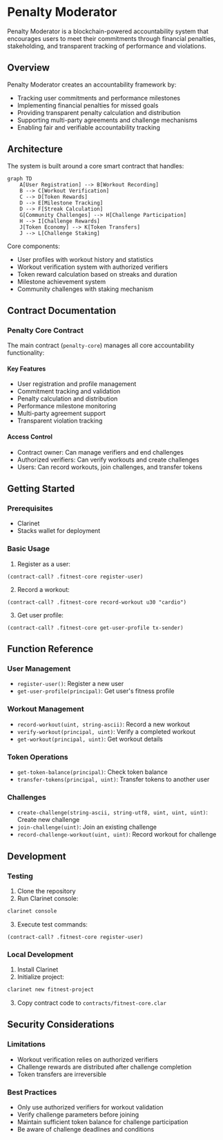 # Penalty Moderator

Penalty Moderator is a blockchain-powered accountability system that encourages users to meet their commitments through financial penalties, stakeholding, and transparent tracking of performance and violations.

## Overview

Penalty Moderator creates an accountability framework by:
- Tracking user commitments and performance milestones
- Implementing financial penalties for missed goals
- Providing transparent penalty calculation and distribution
- Supporting multi-party agreements and challenge mechanisms
- Enabling fair and verifiable accountability tracking

## Architecture

The system is built around a core smart contract that handles:

```mermaid
graph TD
    A[User Registration] --> B[Workout Recording]
    B --> C[Workout Verification]
    C --> D[Token Rewards]
    D --> E[Milestone Tracking]
    D --> F[Streak Calculation]
    G[Community Challenges] --> H[Challenge Participation]
    H --> I[Challenge Rewards]
    J[Token Economy] --> K[Token Transfers]
    J --> L[Challenge Staking]
```

Core components:
- User profiles with workout history and statistics
- Workout verification system with authorized verifiers
- Token reward calculation based on streaks and duration
- Milestone achievement system
- Community challenges with staking mechanism

## Contract Documentation

### Penalty Core Contract

The main contract (`penalty-core`) manages all core accountability functionality:

#### Key Features
- User registration and profile management
- Commitment tracking and validation
- Penalty calculation and distribution
- Performance milestone monitoring
- Multi-party agreement support
- Transparent violation tracking

#### Access Control
- Contract owner: Can manage verifiers and end challenges
- Authorized verifiers: Can verify workouts and create challenges
- Users: Can record workouts, join challenges, and transfer tokens

## Getting Started

### Prerequisites
- Clarinet
- Stacks wallet for deployment

### Basic Usage

1. Register as a user:
```clarity
(contract-call? .fitnest-core register-user)
```

2. Record a workout:
```clarity
(contract-call? .fitnest-core record-workout u30 "cardio")
```

3. Get user profile:
```clarity
(contract-call? .fitnest-core get-user-profile tx-sender)
```

## Function Reference

### User Management
- `register-user()`: Register a new user
- `get-user-profile(principal)`: Get user's fitness profile

### Workout Management
- `record-workout(uint, string-ascii)`: Record a new workout
- `verify-workout(principal, uint)`: Verify a completed workout
- `get-workout(principal, uint)`: Get workout details

### Token Operations
- `get-token-balance(principal)`: Check token balance
- `transfer-tokens(principal, uint)`: Transfer tokens to another user

### Challenges
- `create-challenge(string-ascii, string-utf8, uint, uint, uint)`: Create new challenge
- `join-challenge(uint)`: Join an existing challenge
- `record-challenge-workout(uint, uint)`: Record workout for challenge

## Development

### Testing
1. Clone the repository
2. Run Clarinet console:
```bash
clarinet console
```
3. Execute test commands:
```clarity
(contract-call? .fitnest-core register-user)
```

### Local Development
1. Install Clarinet
2. Initialize project:
```bash
clarinet new fitnest-project
```
3. Copy contract code to `contracts/fitnest-core.clar`

## Security Considerations

### Limitations
- Workout verification relies on authorized verifiers
- Challenge rewards are distributed after challenge completion
- Token transfers are irreversible

### Best Practices
- Only use authorized verifiers for workout validation
- Verify challenge parameters before joining
- Maintain sufficient token balance for challenge participation
- Be aware of challenge deadlines and conditions